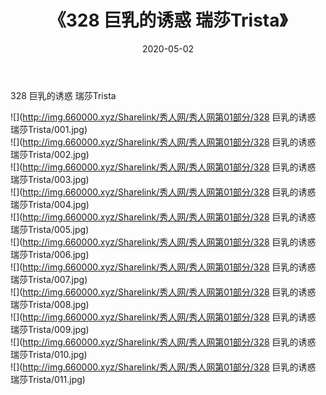 ﻿---
layout: post
title:  《328 巨乳的诱惑 瑞莎Trista》
date:   2020-05-02
img: http://img.660000.xyz/Sharelink/秀人网/秀人网第01部分/328 巨乳的诱惑 瑞莎Trista/000.jpg
categories: [美女, 清纯, 唯美]
---

328 巨乳的诱惑 瑞莎Trista

  ![](http://img.660000.xyz/Sharelink/秀人网/秀人网第01部分/328 巨乳的诱惑 瑞莎Trista/001.jpg) <br> ![](http://img.660000.xyz/Sharelink/秀人网/秀人网第01部分/328 巨乳的诱惑 瑞莎Trista/002.jpg) <br> ![](http://img.660000.xyz/Sharelink/秀人网/秀人网第01部分/328 巨乳的诱惑 瑞莎Trista/003.jpg) <br> ![](http://img.660000.xyz/Sharelink/秀人网/秀人网第01部分/328 巨乳的诱惑 瑞莎Trista/004.jpg) <br> ![](http://img.660000.xyz/Sharelink/秀人网/秀人网第01部分/328 巨乳的诱惑 瑞莎Trista/005.jpg) <br> ![](http://img.660000.xyz/Sharelink/秀人网/秀人网第01部分/328 巨乳的诱惑 瑞莎Trista/006.jpg) <br> ![](http://img.660000.xyz/Sharelink/秀人网/秀人网第01部分/328 巨乳的诱惑 瑞莎Trista/007.jpg) <br> ![](http://img.660000.xyz/Sharelink/秀人网/秀人网第01部分/328 巨乳的诱惑 瑞莎Trista/008.jpg) <br> ![](http://img.660000.xyz/Sharelink/秀人网/秀人网第01部分/328 巨乳的诱惑 瑞莎Trista/009.jpg) <br> ![](http://img.660000.xyz/Sharelink/秀人网/秀人网第01部分/328 巨乳的诱惑 瑞莎Trista/010.jpg) <br> ![](http://img.660000.xyz/Sharelink/秀人网/秀人网第01部分/328 巨乳的诱惑 瑞莎Trista/011.jpg) <br>